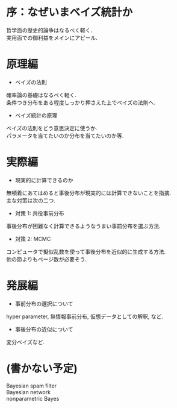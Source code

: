 # 序：なぜいまベイズ統計か

哲学面の歴史的論争はなるべく軽く.  
実用面での御利益をメインにアピール.

# 原理編

- ベイズの法則

確率論の基礎はなるべく軽く.  
条件つき分布をある程度しっかり押さえた上でベイズの法則へ.

- ベイズ統計の原理

ベイズの法則をどう意思決定に使うか.  
パラメータを当てたいのか分布を当てたいのか等.

# 実際編

- 現実的に計算できるのか

無頓着にあてはめると事後分布が現実的には計算できないことを指摘.  
主な対策は次の二つ.

- 対策 1: 共役事前分布

事後分布が困難なく計算できるようなうまい事前分布を選ぶ方法.

- 対策 2: MCMC

コンピュータで擬似乱数を使って事後分布を近似的に生成する方法.  
他の節よりもページ数が必要そう.

# 発展編

- 事前分布の選択について

hyper parameter, 無情報事前分布, 仮想データとしての解釈, など.

- 事後分布の近似について

変分ベイズなど.

# (書かない予定)

Bayesian spam filter  
Bayesian network  
nonparametric Bayes
